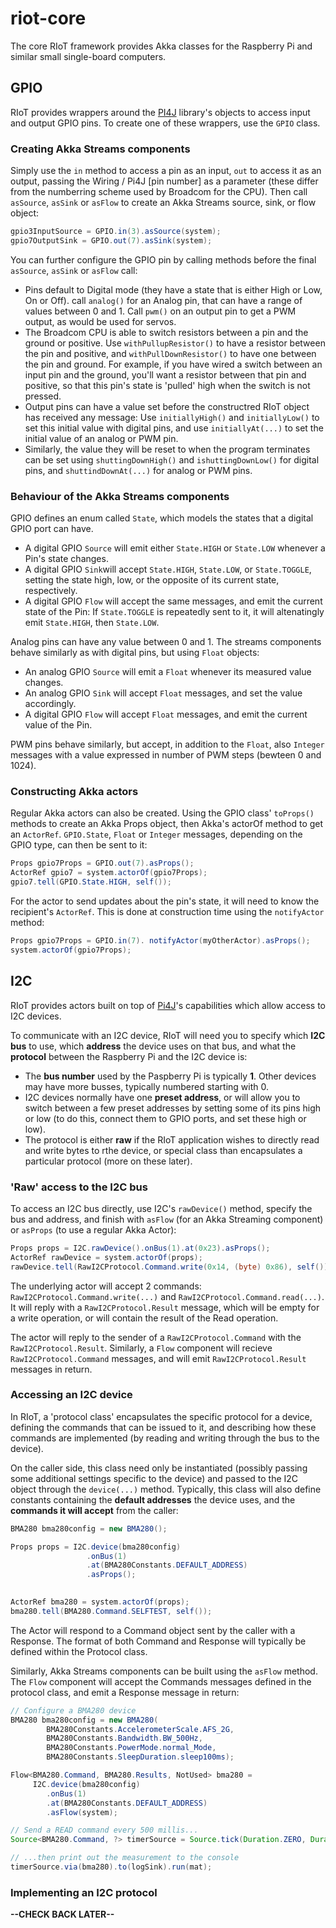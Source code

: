 # riot-core
The core RIoT framework provides Akka classes for the Raspberry Pi and similar small single-board computers. 

## GPIO

RIoT provides wrappers around the [PI4J] library's objects to access input and output GPIO pins. To create one of these wrappers, use the `GPIO` class.

### Creating Akka Streams components

Simply use the `in` method to access a pin as an input, `out` to access it as an output, passing the Wiring / Pi4J [pin number] as a parameter (these differ from the numberring scheme used by Broadcom for the CPU). Then call `asSource`, `asSink` or `asFlow` to create an Akka Streams source, sink, or flow object:

```java
gpio3InputSource = GPIO.in(3).asSource(system);
gpio7OutputSink = GPIO.out(7).asSink(system);
``` 
You can further configure the GPIO pin by calling methods before the final `asSource`, `asSink` or `asFlow` call: 

- Pins default to Digital mode (they have a state that is either High or Low, On or Off). call `analog()` for an Analog pin, that can have a range of values between 0 and 1. Call `pwm()` on an output pin to get a PWM output, as would be used for servos.
- The Broadcom CPU is able to switch resistors between a pin and the ground or positive. Use `withPullupResistor()` to have a resistor between the pin and positive, and `withPullDownResistor()` to have one between the pin and ground. For example, if you have wired a switch between an input pin and the ground, you'll want a resistor between that pin and positive, so that this pin's state is 'pulled' high when the switch is not pressed.
- Output pins can have a value set before the constructred RIoT object has received any message: Use `initiallyHigh()` and `initiallyLow()` to set this initial value with digital pins, and use `initiallyAt(...)` to set the initial value of an analog or PWM pin.
- Similarly, the value they will be reset to when the program terminates can be set using `shuttingDownHigh()` and `ishuttingDownLow()` for digital pins, and `shuttindDownAt(...)` for analog or PWM pins.

### Behaviour of the Akka Streams components

GPIO defines an enum called `State`, which models the states that a digital GPIO port can have.

- A digital GPIO `Source` will emit either `State.HIGH` or `State.LOW` whenever a Pin's state changes. 
- A digital GPIO `Sink`will accept `State.HIGH`, `State.LOW`, or `State.TOGGLE`, setting the state high, low, or the opposite of its current state, respectively.
- A digital GPIO `Flow` will accept the same messages, and emit the current state of the Pin: If `State.TOGGLE` is repeatedly sent to it, it will altenatingly emit `State.HIGH`, then `State.LOW`.

Analog pins can have any value between 0 and 1. The streams components behave similarly as with digital pins, but using `Float` objects:

- An analog GPIO `Source` will emit a `Float` whenever its measured value changes. 
- An analog GPIO `Sink` will accept `Float` messages, and set the value accordingly.
- A digital GPIO `Flow` will accept `Float` messages,  and emit the current value of the Pin.

PWM pins behave similarly, but accept, in addition to the `Float`, also `Integer` messages with a value expressed in number of PWM steps (bewteen 0 and 1024).

### Constructing Akka actors

Regular Akka actors can also be created. Using the GPIO class' `toProps()` methods to create an Akka Props object, then Akka's actorOf method  to get an `ActorRef`. `GPIO.State`, `Float` or `Integer` messages, depending on the GPIO type, can then be sent to it:

```java
Props gpio7Props = GPIO.out(7).asProps();
ActorRef gpio7 = system.actorOf(gpio7Props);
gpio7.tell(GPIO.State.HIGH, self());

```

For the actor to send updates about the pin's state, it will need to know the recipient's `ActorRef`. This is done at construction time using the `notifyActor` method:

```java
Props gpio7Props = GPIO.in(7). notifyActor(myOtherActor).asProps();
system.actorOf(gpio7Props);
```

## I2C

RIoT provides actors built on top of [Pi4J]'s capabilities which allow access to I2C devices. 

To communicate with an I2C device, RIoT will need you to specify which **I2C bus** to use, which **address** the device uses on that bus, and what the **protocol** between the Raspberry Pi and the I2C device is:

- The **bus number** used by the Paspberry Pi is typically **1**. Other devices may have more busses, typically numbered starting with 0.
- I2C devices normally have one **preset address**, or will allow you to switch between a few preset addresses by setting some of its pins high or low (to do this, connect them to GPIO ports, and set these high or low).
- The protocol is either **raw** if the RIoT application wishes to directly read and write bytes to rthe device, or special class than encapsulates a particular protocol (more on these later).

### 'Raw' access to the I2C bus

To access an I2C bus directly, use I2C's `rawDevice()` method, specify the bus and address, and finish with `asFlow` (for an Akka Streaming component) or `asProps` (to use a regular Akka Actor):

```java
Props props = I2C.rawDevice().onBus(1).at(0x23).asProps();
ActorRef rawDevice = system.actorOf(props);
rawDevice.tell(RawI2CProtocol.Command.write(0x14, (byte) 0x86), self());
```

The underlying actor will accept 2 commands: `RawI2CProtocol.Command.write(...)` and `RawI2CProtocol.Command.read(...)`. It will reply with a `RawI2CProtocol.Result` message, which will be empty for a write operation, or will contain the result of the Read operation.

The actor will reply to the sender of a `RawI2CProtocol.Command` with the `RawI2CProtocol.Result`. Similarly, a `Flow` component will recieve `RawI2CProtocol.Command` messages, and will emit `RawI2CProtocol.Result` messages in return.

### Accessing an I2C device

In RIoT, a 'protocol class' encapsulates the specific protocol for a device, defining the commands that can be issued to it, and describing how these commands are implemented (by reading and writing through the bus to the device). 

On the caller side, this class need only be instantiated (possibly passing some additional settings specific to the device) and passed to the I2C object through the `device(...)` method. Typically, this class will also define constants containing the **default addresses** the device uses, and the **commands it will accept** from the caller:

```java
BMA280 bma280config = new BMA280();

Props props = I2C.device(bma280config)
                 .onBus(1)
                 .at(BMA280Constants.DEFAULT_ADDRESS)
                 .asProps();
           

ActorRef bma280 = system.actorOf(props);
bma280.tell(BMA280.Command.SELFTEST, self());

```
The Actor will respond to a Command object sent by the caller with a Response. The format of both Command and Response will typically be defined within the Protocol class.

Similarly, Akka Streams components can be built using the `asFlow` method. The `Flow` component will accept the Commands messages defined in the protocol class, and emit a Response message in return:

```java
// Configure a BMA280 device 
BMA280 bma280config = new BMA280( 
		BMA280Constants.AccelerometerScale.AFS_2G, 
		BMA280Constants.Bandwidth.BW_500Hz, 
		BMA280Constants.PowerMode.normal_Mode, 
		BMA280Constants.SleepDuration.sleep100ms);

Flow<BMA280.Command, BMA280.Results, NotUsed> bma280 = 
     I2C.device(bma280config)
        .onBus(1)
		.at(BMA280Constants.DEFAULT_ADDRESS)
		.asFlow(system);

// Send a READ command every 500 millis...
Source<BMA280.Command, ?> timerSource = Source.tick(Duration.ZERO, Duration.ofSeconds(1), BMA280.Command.READ);

// ...then print out the measurement to the console
timerSource.via(bma280).to(logSink).run(mat);
```

### Implementing an I2C protocol

**--CHECK BACK LATER--**


[sbt]: https://www.scala-sbt.org/1.x/docs/Setup.html
[streams.g8]: https://github.com/riot-framework/streams.g8
[riot-core]: https://github.com/riot-framework/riot-core
[sbt-riot]: https://github.com/riot-framework/sbt-riotctl
[riot]: https://riot.community
[akka streams]: https://doc.akka.io/docs/akka/current/stream/stream-quickstart.html
[giter8]: http://www.foundweekends.org/giter8/
[systemctl]: https://www.digitalocean.com/community/tutorials/how-to-use-systemctl-to-manage-systemd-services-and-units
[pi4j]: https://pi4j.com
[pin numbers]: https://pi4j.com/1.2/pins

[led]: https://www.aliexpress.com/item/32700885768.html
